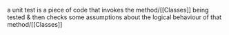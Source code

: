 a unit test is a piece of code that invokes the method/[[Classes]] being tested & then checks some assumptions about the logical behaviour of that method/[[Classes]]